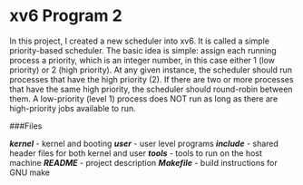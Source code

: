 # xv6 Program 2

In this project, I created a new scheduler into xv6. It is called a simple priority-based scheduler. The basic idea is simple: assign each running process a priority, which is an integer number, in this case either 1 (low priority) or 2 (high priority). At any given instance, the scheduler should run processes that have the high priority (2). If there are two or more processes that have the same high priority, the scheduler should round-robin between them. A low-priority (level 1) process does NOT run as long as there are high-priority jobs available to run. 

###Files

***kernel*** - kernel and booting
***user*** - user level programs
***include*** - shared header files for both kernel and user
***tools*** - tools to run on the host machine
***README*** - project description
***Makefile*** - build instructions for GNU make
